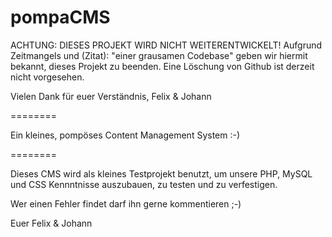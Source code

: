pompaCMS
========

ACHTUNG: DIESES PROJEKT WIRD NICHT WEITERENTWICKELT!
Aufgrund Zeitmangels und (Zitat): "einer grausamen Codebase" geben wir hiermit bekannt, dieses Projekt zu beenden.
Eine Löschung von Github ist derzeit nicht vorgesehen.

Vielen Dank für euer Verständnis,
Felix & Johann

========

Ein kleines, pompöses Content Management System :-)

========

Dieses CMS wird als kleines Testprojekt benutzt, um unsere PHP, MySQL und CSS Kennntnisse auszubauen, zu testen und zu verfestigen.

Wer einen Fehler findet darf ihn gerne kommentieren ;-)

Euer Felix & Johann
